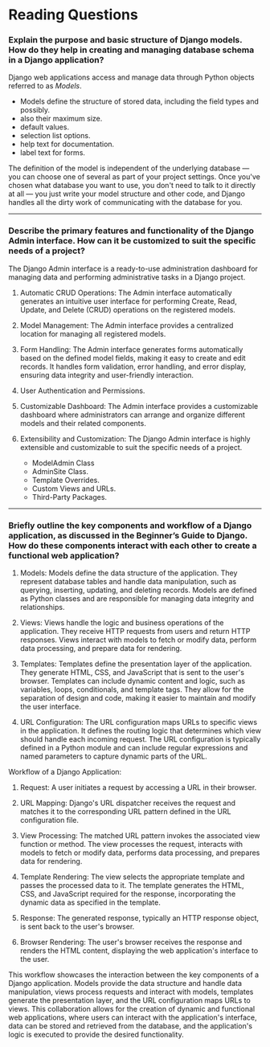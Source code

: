 # Reading Questions

### Explain the purpose and basic structure of Django models. How do they help in creating and managing database schema in a Django application?

Django web applications access and manage data through Python objects referred to as *Models*.

- Models define the structure of stored data, including the field types and possibly.
- also their maximum size. 
- default values. 
- selection list options. 
- help text for documentation. 
- label text for forms.

 The definition of the model is independent of the underlying database — you can choose one of several as part of your project settings. Once you've chosen what database you want to use, you don't need to talk to it directly at all — you just write your model structure and other code, and Django handles all the dirty work of communicating with the database for you.

---

### Describe the primary features and functionality of the Django Admin interface. How can it be customized to suit the specific needs of a project?

The Django Admin interface is a ready-to-use administration dashboard for managing data and performing administrative tasks in a Django project.

1. Automatic CRUD Operations: The Admin interface automatically generates an intuitive user interface for performing Create, Read, Update, and Delete (CRUD) operations on the registered models.

2. Model Management: The Admin interface provides a centralized location for managing all registered models.

3. Form Handling: The Admin interface generates forms automatically based on the defined model fields, making it easy to create and edit records. It handles form validation, error handling, and error display, ensuring data integrity and user-friendly interaction.

4. User Authentication and Permissions.

5. Customizable Dashboard: The Admin interface provides a customizable dashboard where administrators can arrange and organize different models and their related components.

6. Extensibility and Customization: The Django Admin interface is highly extensible and customizable to suit the specific needs of a project.
   - ModelAdmin Class
   - AdminSite Class.
   - Template Overrides.
   - Custom Views and URLs.
   - Third-Party Packages.

---

### Briefly outline the key components and workflow of a Django application, as discussed in the Beginner’s Guide to Django. How do these components interact with each other to create a functional web application?

1. Models: Models define the data structure of the application. They represent database tables and handle data manipulation, such as querying, inserting, updating, and deleting records. Models are defined as Python classes and are responsible for managing data integrity and relationships.

2. Views: Views handle the logic and business operations of the application. They receive HTTP requests from users and return HTTP responses. Views interact with models to fetch or modify data, perform data processing, and prepare data for rendering.

3. Templates: Templates define the presentation layer of the application. They generate HTML, CSS, and JavaScript that is sent to the user's browser. Templates can include dynamic content and logic, such as variables, loops, conditionals, and template tags. They allow for the separation of design and code, making it easier to maintain and modify the user interface.

4. URL Configuration: The URL configuration maps URLs to specific views in the application. It defines the routing logic that determines which view should handle each incoming request. The URL configuration is typically defined in a Python module and can include regular expressions and named parameters to capture dynamic parts of the URL.

Workflow of a Django Application:

1. Request: A user initiates a request by accessing a URL in their browser.

2. URL Mapping: Django's URL dispatcher receives the request and matches it to the corresponding URL pattern defined in the URL configuration file.

3. View Processing: The matched URL pattern invokes the associated view function or method. The view processes the request, interacts with models to fetch or modify data, performs data processing, and prepares data for rendering.

4. Template Rendering: The view selects the appropriate template and passes the processed data to it. The template generates the HTML, CSS, and JavaScript required for the response, incorporating the dynamic data as specified in the template.

5. Response: The generated response, typically an HTTP response object, is sent back to the user's browser.

6. Browser Rendering: The user's browser receives the response and renders the HTML content, displaying the web application's interface to the user.

This workflow showcases the interaction between the key components of a Django application. Models provide the data structure and handle data manipulation, views process requests and interact with models, templates generate the presentation layer, and the URL configuration maps URLs to views. This collaboration allows for the creation of dynamic and functional web applications, where users can interact with the application's interface, data can be stored and retrieved from the database, and the application's logic is executed to provide the desired functionality.
